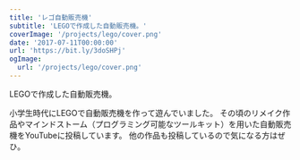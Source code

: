 ```yaml
---
title: 'レゴ自動販売機'
subtitle: 'LEGOで作成した自動販売機。'
coverImage: '/projects/lego/cover.png'
date: '2017-07-11T00:00:00'
url: 'https://bit.ly/3doSHPj'
ogImage:
  url: '/projects/lego/cover.png'
---
```


LEGOで作成した自動販売機。

小学生時代にLEGOで自動販売機を作って遊んでいました。
その頃のリメイク作品やマインドストーム（プログラミング可能なツールキット）を用いた自動販売機をYouTubeに投稿しています。
他の作品も投稿しているので気になる方はぜひ。